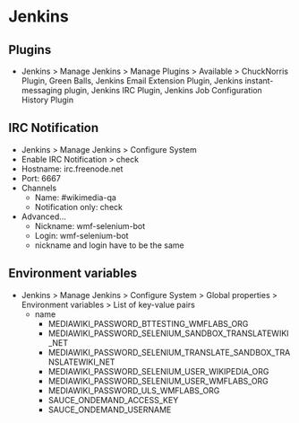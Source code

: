 # Jenkins

## Plugins

- Jenkins > Manage Jenkins > Manage Plugins > Available > ChuckNorris Plugin, Green Balls, Jenkins Email Extension Plugin, Jenkins instant-messaging plugin, Jenkins IRC Plugin, Jenkins Job Configuration History Plugin

## IRC Notification

- Jenkins > Manage Jenkins > Configure System
- Enable IRC Notification > check
- Hostname: irc.freenode.net
- Port: 6667
- Channels
  - Name: #wikimedia-qa
  - Notification only: check
- Advanced...
  - Nickname: wmf-selenium-bot
  - Login: wmf-selenium-bot
  - nickname and login have to be the same

## Environment variables

- Jenkins > Manage Jenkins > Configure System > Global properties > Environment variables > List of key-value pairs
  - name
    - MEDIAWIKI_PASSWORD_BTTESTING_WMFLABS_ORG
    - MEDIAWIKI_PASSWORD_SELENIUM_SANDBOX_TRANSLATEWIKI_NET
    - MEDIAWIKI_PASSWORD_SELENIUM_TRANSLATE_SANDBOX_TRANSLATEWIKI_NET
    - MEDIAWIKI_PASSWORD_SELENIUM_USER_WIKIPEDIA_ORG
    - MEDIAWIKI_PASSWORD_SELENIUM_USER_WMFLABS_ORG
    - MEDIAWIKI_PASSWORD_ULS_WMFLABS_ORG
    - SAUCE_ONDEMAND_ACCESS_KEY
    - SAUCE_ONDEMAND_USERNAME
